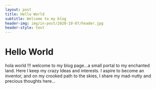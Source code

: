 ```yaml
---
layout: post
title: Hello World
subtitle: Welcome to my blog
header-img: img/in-post/2020-10-07/header.jpg
header-style: text
---
```


# Hello World

hola world !!! welcome to my blog page...a small portal to my enchanted land. 
Here I keep my crazy Ideas and interests. I aspire to become an inventor,
and on my crooked path to the skies, I share my mad-nutty and precious thoughts here...
